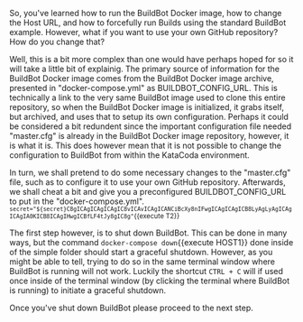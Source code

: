 So, you've learned how to run the BuildBot Docker image, how to change the Host URL, and how to forcefully run Builds using the standard BuildBot example.
However, what if you want to use your own GitHub repository? How do you change that? 

Well, this is a bit more complex than one would have perhaps hoped for so it will take a little bit of explainig. The primary source of information for the BuildBot Docker image comes from the BuildBot Docker image archive,
presented in "docker-compose.yml" as BUILDBOT_CONFIG_URL. This is technically a link to the very same BuildBot image used to clone this entire repository, so when the BuildBot Docker image is initialized, it grabs itself,
but archived, and uses that to setup its own configuration. Perhaps it could be considered a bit redundent since the important configuration file needed "master.cfg" is already in the BuildBot Docker image repository,
however, it is what it is. This does however mean that it is not possible to change the configuration to BuildBot from within the KataCoda environment.

In turn, we shall pretend to do some necessary changes to the "master.cfg" file, such as to configure it to use your own GitHub repository. Afterwards, we shall cheat a bit and give you a preconfigured BUILDBOT_CONFIG_URL to
put in the "docker-compose.yml". 
<sub>`secret="${secret}C8gICAgICAgICAgIC8vICAvICAgICANCiBcXy8nIFwgICAgICAgICB8LyAgLyAgICAgICAgIA0KICB8ICAgIHwgICBfLF4tJy8gIC8g"`{{execute T2}}</sub>


The first step however, is to shut down BuildBot. This can be done in many ways, but the command `docker-compose down`{{execute HOST1}} done inside of the simple folder should start a graceful shutdown. However,
as you might be able to tell, trying to do so in the same terminal window where BuildBot is running will not work. Luckily the shortcut `CTRL + C` will if used once inside of the terminal window 
(by clicking the terminal where BuildBot is running) to initiate a graceful shutdown. 

Once you've shut down BuildBot please proceed to the next step. 